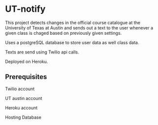 # UT-notify
This project detects changes in the official course catalogue at the University of Texas at Austin and sends out a text to the user whenever a given class is chaged based on previously given settings. 

Uses a postgreSQL database to store user data as well class data. 

Texts are send using Twilio api calls. 

Deployed on Heroku.
## Prerequisites

Twilio account

UT austin account

Heroku account

Hosting Database
